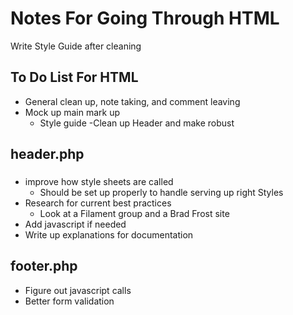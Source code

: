 # Notes For  Going Through HTML #
Write Style Guide after cleaning

## To Do List For HTML ##
- General clean up, note taking, and comment leaving
- Mock up main mark up
	- Style guide
-Clean up Header and make robust

## header.php ##

### <head> ###
- improve how style sheets are called
	- Should be set up properly to handle serving up right Styles
- Research for current best practices
	- Look at a Filament group and a Brad Frost site
- Add javascript if needed
- Write up explanations for documentation



## footer.php ##
- Figure out javascript calls
- Better form validation




